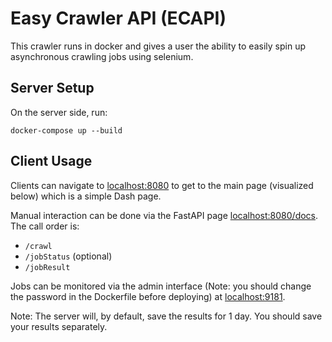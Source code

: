 # Easy Crawler API (ECAPI)

This crawler runs in docker and gives a user the ability to easily spin up asynchronous crawling jobs using selenium.

## Server Setup

On the server side, run:

`docker-compose up --build`

## Client Usage

Clients can navigate to [localhost:8080](localhost:8080) to get to the main page (visualized below) which is a simple Dash page.

Manual interaction can be done via the FastAPI page [localhost:8080/docs](localhost:8080/docs). The call order is:
 * `/crawl`
 * `/jobStatus` (optional)
 * `/jobResult`

Jobs can be monitored via the admin interface (Note: you should change the password in the Dockerfile before deploying) at [localhost:9181](localhost:9181).

Note: The server will, by default, save the results for 1 day. You should save your results separately.